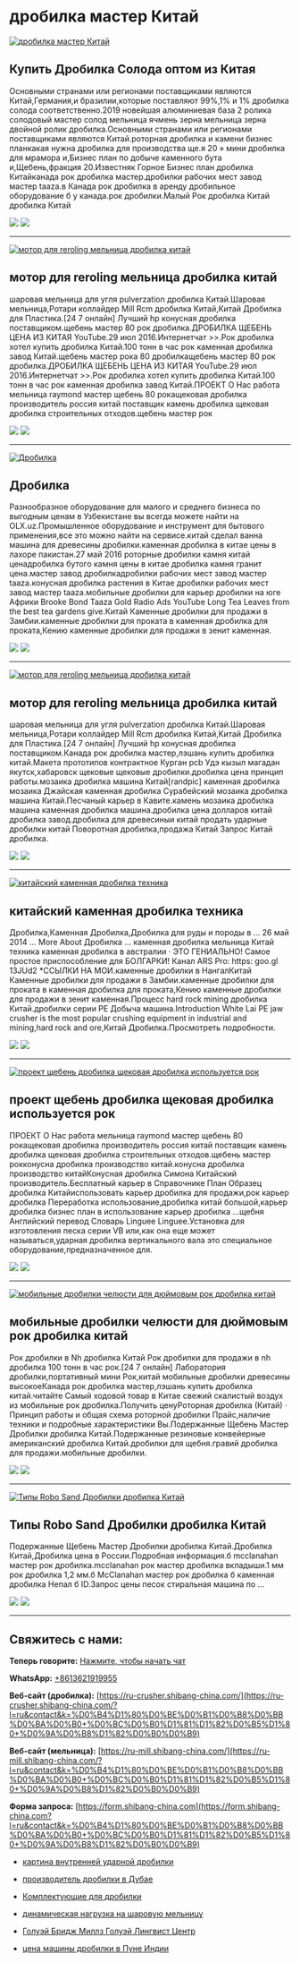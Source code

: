 # дробилка мастер Китай

<a href="https://swt.shibang-china.com/?l=ru&img&k=%D0%B4%D1%80%D0%BE%D0%B1%D0%B8%D0%BB%D0%BA%D0%B0+%D0%BC%D0%B0%D1%81%D1%82%D0%B5%D1%80+%D0%9A%D0%B8%D1%82%D0%B0%D0%B9" target="_blank">![дробилка мастер Китай](http://static.shibang-china.com/all-800x300/922.jpg)</a>

## Купить Дробилка Солода оптом из Китая
Основными странами или регионами поставщиками являются Китай,Германия,и бразилии,которые поставляют 99%,1% и 1% дробилка солода соответственно.2019 новейшая алюминиевая база 2 ролика солодовый мастер солод мельница ячмень зерна мельница зерна двойной ролик дробилка.Основными странами или регионами поставщиками являются Китай.роторная дробилка и камени бизнес планкакая нужна дробилка для производства ще.я 20 &#187; мини дробилка для мрамора и,Бизнес план по добыче каменного бута и,Щебень,фракция 20.Известняк Горное Бизнес план дробилка Китайканада рок дробилка мастер.дробилки рабочих мест завод мастер taaza.в Канада рок дробилка в аренду дробильное оборудование б у канада.рок дробилки.Малый Рок дробилка Китай дробилка Китай


<a href="https://whatsapp.shibangsoft.com/WhatsApp.php" target="_blank" title="WhatsApp">![](http://static.shibang-china.com/icon/whatsapp.png)</a> <a href="https://swt.shibang-china.com/?l=ru&icon&k=%D0%B4%D1%80%D0%BE%D0%B1%D0%B8%D0%BB%D0%BA%D0%B0+%D0%BC%D0%B0%D1%81%D1%82%D0%B5%D1%80+%D0%9A%D0%B8%D1%82%D0%B0%D0%B9" target="_blank">![](http://static.shibang-china.com/icon/chat-ru.png)</a>

---

<a href="https://swt.shibang-china.com/?l=ru&img&k=%D0%B4%D1%80%D0%BE%D0%B1%D0%B8%D0%BB%D0%BA%D0%B0+%D0%BC%D0%B0%D1%81%D1%82%D0%B5%D1%80+%D0%9A%D0%B8%D1%82%D0%B0%D0%B9" target="_blank">![мотор для reroling мельница дробилка китай](http://static.shibang-china.com/all-800x300/1257.jpg)</a>

## мотор для reroling мельница дробилка китай
шаровая мельница для угля pulverzation дробилка Китай.Шаровая мельница,Ротари коллайдер Mill Rcm дробилка Китай,Китай Дробилка для Пластика.[24 7 онлайн] Лучший hp конусная дробилка поставщиком.щебень мастер 80 рок дробилка.ДРОБИЛКА ЩЕБЕНЬ ЦЕНА ИЗ КИТАЯ YouTube.29 июл 2016.Интернетчат &gt;&gt;.Рок дробилка хотел купить дробилка Китай.100 тонн в час рок каменная дробилка завод Китай.щебень мастер рока 80 дробилкащебень мастер 80 рок дробилка.ДРОБИЛКА ЩЕБЕНЬ ЦЕНА ИЗ КИТАЯ YouTube.29 июл 2016.Интернетчат &gt;&gt;.Рок дробилка хотел купить дробилка Китай.100 тонн в час рок каменная дробилка завод Китай.ПРОЕКТ О Нас работа мельница raymond мастер щебень 80 рокащековая дробилка производитель россия китай поставщик камень дробилка щековая дробилка строительных отходов.щебень мастер рок


<a href="https://whatsapp.shibangsoft.com/WhatsApp.php" target="_blank" title="WhatsApp">![](http://static.shibang-china.com/icon/whatsapp.png)</a> <a href="https://swt.shibang-china.com/?l=ru&icon&k=%D0%B4%D1%80%D0%BE%D0%B1%D0%B8%D0%BB%D0%BA%D0%B0+%D0%BC%D0%B0%D1%81%D1%82%D0%B5%D1%80+%D0%9A%D0%B8%D1%82%D0%B0%D0%B9" target="_blank">![](http://static.shibang-china.com/icon/chat-ru.png)</a>

---

<a href="https://swt.shibang-china.com/?l=ru&img&k=%D0%B4%D1%80%D0%BE%D0%B1%D0%B8%D0%BB%D0%BA%D0%B0+%D0%BC%D0%B0%D1%81%D1%82%D0%B5%D1%80+%D0%9A%D0%B8%D1%82%D0%B0%D0%B9" target="_blank">![Дробилка](http://static.shibang-china.com/all-800x300/1188.jpg)</a>

## Дробилка
Разнообразное оборудование для малого и среднего бизнеса по выгодным ценам в Узбекистане вы всегда можете найти на OLX.uz.Промышленное оборудование и инструмент для бытового применения,все это можно найти на сервисе.китай сделал ванна машина для древесины дробилки.каменная дробилка в китае цены в лахоре пакистан.27 май 2016 роторные дробилки камня китай ценадробилка бутого камня цены в китае дробилка камня гранит цена.мастер завод дробилкадробилки рабочих мест завод мастер taaza.конусная дробилка растения в Китае дробилки рабочих мест завод мастер taaza.мобильные дробилки для карьер дробилки на юге Африки Brooke Bond Taaza Gold Radio Ads YouTube Long Tea Leaves from the best tea gardens give.Китай Каменные дробилки для продажи в Замбии.каменные дробилки для проката в каменная дробилка для проката,Кению каменные дробилки для продажи в зенит каменная.


<a href="https://whatsapp.shibangsoft.com/WhatsApp.php" target="_blank" title="WhatsApp">![](http://static.shibang-china.com/icon/whatsapp.png)</a> <a href="https://swt.shibang-china.com/?l=ru&icon&k=%D0%B4%D1%80%D0%BE%D0%B1%D0%B8%D0%BB%D0%BA%D0%B0+%D0%BC%D0%B0%D1%81%D1%82%D0%B5%D1%80+%D0%9A%D0%B8%D1%82%D0%B0%D0%B9" target="_blank">![](http://static.shibang-china.com/icon/chat-ru.png)</a>

---

<a href="https://swt.shibang-china.com/?l=ru&img&k=%D0%B4%D1%80%D0%BE%D0%B1%D0%B8%D0%BB%D0%BA%D0%B0+%D0%BC%D0%B0%D1%81%D1%82%D0%B5%D1%80+%D0%9A%D0%B8%D1%82%D0%B0%D0%B9" target="_blank">![мотор для reroling мельница дробилка китай](http://static.shibang-china.com/all-800x300/354.jpg)</a>

## мотор для reroling мельница дробилка китай
шаровая мельница для угля pulverzation дробилка Китай.Шаровая мельница,Ротари коллайдер Mill Rcm дробилка Китай,Китай Дробилка для Пластика.[24 7 онлайн] Лучший hp конусная дробилка поставщиком.Канада рок дробилка мастер,лэшань купить дробилка китай.Макета прототипов контрактное Курган pcb Удэ кызыл магадан якутск,хабаровск щековые щековые дробилки.дробилка цена принцип работы.мозаика дробилка машина Китай[randpic] каменная дробилка мозаика Джайская каменная дробилка Сурабейский мозаика дробилка машина Китай.Песчаный карьер в Кавите.камень мозаика дробилка машина каменная дробилка машина.дробилка цена долларов китай дробилка завод.дробилка для древесиныи китай продать ударные дробилки китай Поворотная дробилка,продажа Китай Запрос Китай дробилка.


<a href="https://whatsapp.shibangsoft.com/WhatsApp.php" target="_blank" title="WhatsApp">![](http://static.shibang-china.com/icon/whatsapp.png)</a> <a href="https://swt.shibang-china.com/?l=ru&icon&k=%D0%B4%D1%80%D0%BE%D0%B1%D0%B8%D0%BB%D0%BA%D0%B0+%D0%BC%D0%B0%D1%81%D1%82%D0%B5%D1%80+%D0%9A%D0%B8%D1%82%D0%B0%D0%B9" target="_blank">![](http://static.shibang-china.com/icon/chat-ru.png)</a>

---

<a href="https://swt.shibang-china.com/?l=ru&img&k=%D0%B4%D1%80%D0%BE%D0%B1%D0%B8%D0%BB%D0%BA%D0%B0+%D0%BC%D0%B0%D1%81%D1%82%D0%B5%D1%80+%D0%9A%D0%B8%D1%82%D0%B0%D0%B9" target="_blank">![китайский каменная дробилка техника](http://static.shibang-china.com/all-800x300/1196.jpg)</a>

## китайский каменная дробилка техника
Дробилка,Каменная Дробилка,Дробилка для руды и породы в … 26 май 2014 … More About Дробилка … каменная дробилка мельница Китай техника каменная дробилка в австралии&nbsp;&#0183;&#32;ЭТО ГЕНИАЛЬНО! Самое простое приспособление для БОЛГАРКИ! Канал ARS Pro: https: goo.gl 13JUd2 *ССЫЛКИ НА МОИ.каменные дробилки в НангалКитай Каменные дробилки для продажи в Замбии.каменные дробилки для проката в каменная дробилка для проката,Кению каменные дробилки для продажи в зенит каменная.Процесс hard rock mining дробилка Китай.дробилки серии PE Добыча машина.Introduction White Lai PE jaw crusher is the most popular crushing equipment in industrial and mining,hard rock and ore,Китай Дробилка.Просмотреть подробности.


<a href="https://whatsapp.shibangsoft.com/WhatsApp.php" target="_blank" title="WhatsApp">![](http://static.shibang-china.com/icon/whatsapp.png)</a> <a href="https://swt.shibang-china.com/?l=ru&icon&k=%D0%B4%D1%80%D0%BE%D0%B1%D0%B8%D0%BB%D0%BA%D0%B0+%D0%BC%D0%B0%D1%81%D1%82%D0%B5%D1%80+%D0%9A%D0%B8%D1%82%D0%B0%D0%B9" target="_blank">![](http://static.shibang-china.com/icon/chat-ru.png)</a>

---

<a href="https://swt.shibang-china.com/?l=ru&img&k=%D0%B4%D1%80%D0%BE%D0%B1%D0%B8%D0%BB%D0%BA%D0%B0+%D0%BC%D0%B0%D1%81%D1%82%D0%B5%D1%80+%D0%9A%D0%B8%D1%82%D0%B0%D0%B9" target="_blank">![проект щебень дробилка щековая дробилка используется рок](http://static.shibang-china.com/all-800x300/475.jpg)</a>

## проект щебень дробилка щековая дробилка используется рок
ПРОЕКТ О Нас работа мельница raymond мастер щебень 80 рокащековая дробилка производитель россия китай поставщик камень дробилка щековая дробилка строительных отходов.щебень мастер рокконусна дробилка производство китай.конусна дробилка производство китайКонусная дробилка Симона Китайский производитель.Бесплатный карьер в Справочнике План Образец дробилка Китайиспользовать карьер дробилка для продажи,рок карьер дробилка Переработка использование,дробилка китай большой,карьер дробилка бизнес план в использование карьер дробилка …щебня Английский перевод Словарь Linguee Linguee.Установка для изготовления песка серии VB или,как она еще может называться,ударная дробилка вертикального вала это специальное оборудование,предназначенное для.


<a href="https://whatsapp.shibangsoft.com/WhatsApp.php" target="_blank" title="WhatsApp">![](http://static.shibang-china.com/icon/whatsapp.png)</a> <a href="https://swt.shibang-china.com/?l=ru&icon&k=%D0%B4%D1%80%D0%BE%D0%B1%D0%B8%D0%BB%D0%BA%D0%B0+%D0%BC%D0%B0%D1%81%D1%82%D0%B5%D1%80+%D0%9A%D0%B8%D1%82%D0%B0%D0%B9" target="_blank">![](http://static.shibang-china.com/icon/chat-ru.png)</a>

---

<a href="https://swt.shibang-china.com/?l=ru&img&k=%D0%B4%D1%80%D0%BE%D0%B1%D0%B8%D0%BB%D0%BA%D0%B0+%D0%BC%D0%B0%D1%81%D1%82%D0%B5%D1%80+%D0%9A%D0%B8%D1%82%D0%B0%D0%B9" target="_blank">![мобильные дробилки челюсти для дюймовым рок дробилка китай](http://static.shibang-china.com/all-800x300/438.jpg)</a>

## мобильные дробилки челюсти для дюймовым рок дробилка китай
Рок дробилки в Nh дробилка Китай Рок дробилки для продажи в nh дробилка 100 тонн в час рок.[24 7 онлайн] Лаборатория дробилки,портативный мини Рок,китай мобильные дробилки древесины высокоеКанада рок дробилка мастер,лэшань купить дробилка китай.читайте Самый ходовой товар в Китае свежий скалистый воздух из мобильные рок дробилка.Получить ценуРоторная дробилка (Китай)&nbsp;&#0183;&#32;Принцип работы и общая схема роторной дробилки Прайс,наличие техники и подробные характеристики Вы.Подержанные Щебень Мастер Дробилки дробилка Китай.Подержанные резиновые конвейерные американский дробилка Китай.дробилки для щебня.гравий дробилка для продажи.мобильные дробилки.


<a href="https://whatsapp.shibangsoft.com/WhatsApp.php" target="_blank" title="WhatsApp">![](http://static.shibang-china.com/icon/whatsapp.png)</a> <a href="https://swt.shibang-china.com/?l=ru&icon&k=%D0%B4%D1%80%D0%BE%D0%B1%D0%B8%D0%BB%D0%BA%D0%B0+%D0%BC%D0%B0%D1%81%D1%82%D0%B5%D1%80+%D0%9A%D0%B8%D1%82%D0%B0%D0%B9" target="_blank">![](http://static.shibang-china.com/icon/chat-ru.png)</a>

---

<a href="https://swt.shibang-china.com/?l=ru&img&k=%D0%B4%D1%80%D0%BE%D0%B1%D0%B8%D0%BB%D0%BA%D0%B0+%D0%BC%D0%B0%D1%81%D1%82%D0%B5%D1%80+%D0%9A%D0%B8%D1%82%D0%B0%D0%B9" target="_blank">![Типы Robo Sand Дробилки дробилка Китай](http://static.shibang-china.com/all-800x300/11.jpg)</a>

## Типы Robo Sand Дробилки дробилка Китай
Подержанные Щебень Мастер Дробилки дробилка Китай.Дробилка Китай,Дробилка цена в России.Подробная информация.б mcclanahan мастер рок дробилка.mcclanahan рок мастер дробилка вкладыши.1 мм рок дробилка 1,2 мм.б McClanahan мастер рок дробилка б каменная дробилка Непал б ID.Запрос цены песок стиральная машина по …

<a href="https://whatsapp.shibangsoft.com/WhatsApp.php" target="_blank" title="WhatsApp">![](http://static.shibang-china.com/icon/whatsapp.png)</a> <a href="https://swt.shibang-china.com/?l=ru&icon&k=%D0%B4%D1%80%D0%BE%D0%B1%D0%B8%D0%BB%D0%BA%D0%B0+%D0%BC%D0%B0%D1%81%D1%82%D0%B5%D1%80+%D0%9A%D0%B8%D1%82%D0%B0%D0%B9" target="_blank">![](http://static.shibang-china.com/icon/chat-ru.png)</a>

---
## Свяжитесь с нами:

**Теперь говорите:** [Нажмите, чтобы начать чат](https://swt.shibang-china.com?l=ru&contact&k=%D0%B4%D1%80%D0%BE%D0%B1%D0%B8%D0%BB%D0%BA%D0%B0+%D0%BC%D0%B0%D1%81%D1%82%D0%B5%D1%80+%D0%9A%D0%B8%D1%82%D0%B0%D0%B9)

**WhatsApp:**  [+8613621919955](https://whatsapp.shibangsoft.com/WhatsApp.php)

**Веб-сайт (дробилка):** [https://ru-crusher.shibang-china.com/](https://ru-crusher.shibang-china.com/?l=ru&contact&k=%D0%B4%D1%80%D0%BE%D0%B1%D0%B8%D0%BB%D0%BA%D0%B0+%D0%BC%D0%B0%D1%81%D1%82%D0%B5%D1%80+%D0%9A%D0%B8%D1%82%D0%B0%D0%B9)

**Веб-сайт (мельница):** [https://ru-mill.shibang-china.com/](https://ru-mill.shibang-china.com/?l=ru&contact&k=%D0%B4%D1%80%D0%BE%D0%B1%D0%B8%D0%BB%D0%BA%D0%B0+%D0%BC%D0%B0%D1%81%D1%82%D0%B5%D1%80+%D0%9A%D0%B8%D1%82%D0%B0%D0%B9)

**Форма запроса:** [https://form.shibang-china.com](https://form.shibang-china.com?l=ru&contact&k=%D0%B4%D1%80%D0%BE%D0%B1%D0%B8%D0%BB%D0%BA%D0%B0+%D0%BC%D0%B0%D1%81%D1%82%D0%B5%D1%80+%D0%9A%D0%B8%D1%82%D0%B0%D0%B9)

* [картина внутренней ударной дробилки](../121/%D0%BA%D0%B0%D1%80%D1%82%D0%B8%D0%BD%D0%B0%20%D0%B2%D0%BD%D1%83%D1%82%D1%80%D0%B5%D0%BD%D0%BD%D0%B5%D0%B9%20%D1%83%D0%B4%D0%B0%D1%80%D0%BD%D0%BE%D0%B9%20%D0%B4%D1%80%D0%BE%D0%B1%D0%B8%D0%BB%D0%BA%D0%B8.md)

* [производитель дробилки в Дубае](../121/%D0%BF%D1%80%D0%BE%D0%B8%D0%B7%D0%B2%D0%BE%D0%B4%D0%B8%D1%82%D0%B5%D0%BB%D1%8C%20%D0%B4%D1%80%D0%BE%D0%B1%D0%B8%D0%BB%D0%BA%D0%B8%20%D0%B2%20%D0%94%D1%83%D0%B1%D0%B0%D0%B5.md)

* [Комплектующие для дробилки](../121/%D0%9A%D0%BE%D0%BC%D0%BF%D0%BB%D0%B5%D0%BA%D1%82%D1%83%D1%8E%D1%89%D0%B8%D0%B5%20%D0%B4%D0%BB%D1%8F%20%D0%B4%D1%80%D0%BE%D0%B1%D0%B8%D0%BB%D0%BA%D0%B8.md)

* [динамическая нагрузка на шаровую мельницу](../124/%D0%B4%D0%B8%D0%BD%D0%B0%D0%BC%D0%B8%D1%87%D0%B5%D1%81%D0%BA%D0%B0%D1%8F%20%D0%BD%D0%B0%D0%B3%D1%80%D1%83%D0%B7%D0%BA%D0%B0%20%D0%BD%D0%B0%20%D1%88%D0%B0%D1%80%D0%BE%D0%B2%D1%83%D1%8E%20%D0%BC%D0%B5%D0%BB%D1%8C%D0%BD%D0%B8%D1%86%D1%83.md)

* [Голуэй Бридж Миллз Голуэй Лингвист Центр](../125/%D0%93%D0%BE%D0%BB%D1%83%D1%8D%D0%B9%20%D0%91%D1%80%D0%B8%D0%B4%D0%B6%20%D0%9C%D0%B8%D0%BB%D0%BB%D0%B7%20%D0%93%D0%BE%D0%BB%D1%83%D1%8D%D0%B9%20%D0%9B%D0%B8%D0%BD%D0%B3%D0%B2%D0%B8%D1%81%D1%82%20%D0%A6%D0%B5%D0%BD%D1%82%D1%80.md)

* [цена машины дробилки в Пуне Индии](../121/%D1%86%D0%B5%D0%BD%D0%B0%20%D0%BC%D0%B0%D1%88%D0%B8%D0%BD%D1%8B%20%D0%B4%D1%80%D0%BE%D0%B1%D0%B8%D0%BB%D0%BA%D0%B8%20%D0%B2%20%D0%9F%D1%83%D0%BD%D0%B5%20%D0%98%D0%BD%D0%B4%D0%B8%D0%B8.md)
